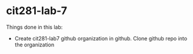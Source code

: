 # cit281-lab-7
Things done in this lab:
- Create cit281-lab7 github organization in github. Clone github repo into the organization
